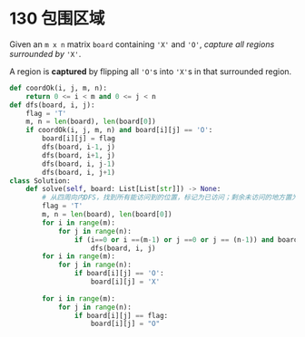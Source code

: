 # 130 包围区域

Given an `m x n` matrix `board` containing `'X'` and `'O'`, *capture all regions surrounded by* `'X'`.

A region is **captured** by flipping all `'O'`s into `'X'`s in that surrounded region.

```python
def coordOk(i, j, m, n):
    return 0 <= i < m and 0 <= j < n
def dfs(board, i, j):
    flag = 'T'
    m, n = len(board), len(board[0])
    if coordOk(i, j, m, n) and board[i][j] == 'O':
        board[i][j] = flag
        dfs(board, i-1, j)
        dfs(board, i+1, j)
        dfs(board, i, j-1)
        dfs(board, i, j+1)
class Solution:
    def solve(self, board: List[List[str]]) -> None:
        # 从四周向内DFS，找到所有能访问到的位置，标记为已访问；剩余未访问的地方置为X
        flag = 'T'
        m, n = len(board), len(board[0])
        for i in range(m):
            for j in range(n):
                if (i==0 or i ==(m-1) or j ==0 or j == (n-1)) and board[i][j] == 'O':
                    dfs(board, i, j)
        for i in range(m):
            for j in range(n):
                if board[i][j] == 'O':
                    board[i][j] = 'X'
          
        for i in range(m):
            for j in range(n):
                if board[i][j] == flag:
                    board[i][j] = "O"
```

